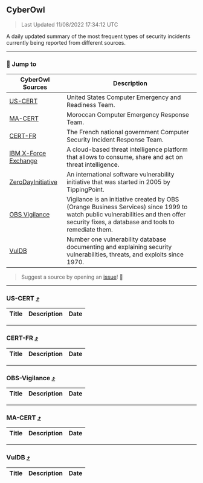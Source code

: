 <div id="top"></div>

## CyberOwl
> Last Updated 11/08/2022 17:34:12 UTC

A daily updated summary of the most frequent types of security incidents currently being reported from different sources.

---

### :kangaroo: Jump to
 | CyberOwl Sources | Description |
|---|---|
| [US-CERT](#us-cert-arrow_heading_up) | United States Computer Emergency and Readiness Team. |
| [MA-CERT](#ma-cert-arrow_heading_up) | Moroccan Computer Emergency Response Team. |
| [CERT-FR](#cert-fr-arrow_heading_up) | The French national government Computer Security Incident Response Team. |
| [IBM X-Force Exchange](#ibmcloud-arrow_heading_up) | A cloud-based threat intelligence platform that allows to consume, share and act on threat intelligence. |
| [ZeroDayInitiative](#zerodayinitiative-arrow_heading_up) | An international software vulnerability initiative that was started in 2005 by TippingPoint. |
| [OBS Vigilance](#obs-vigilance-arrow_heading_up) |Vigilance is an initiative created by OBS (Orange Business Services) since 1999 to watch public vulnerabilities and then offer security fixes, a database and tools to remediate them. |
| [VulDB](#vuldb-arrow_heading_up) | Number one vulnerability database documenting and explaining security vulnerabilities, threats, and exploits since 1970. |

> Suggest a source by opening an [issue](https://github.com/karimhabush/cyberowl/issues)! :raised_hands:

---
### US-CERT [:arrow_heading_up:](#cyberowl)
|Title|Description|Date|
|---|---|---|
---
### CERT-FR [:arrow_heading_up:](#cyberowl)
|Title|Description|Date|
|---|---|---|
---
### OBS-Vigilance [:arrow_heading_up:](#cyberowl)
|Title|Description|Date|
|---|---|---|
---
### MA-CERT [:arrow_heading_up:](#cyberowl)
|Title|Description|Date|
|---|---|---|
---
### VulDB [:arrow_heading_up:](#cyberowl)
|Title|Description|Date|
|---|---|---|
